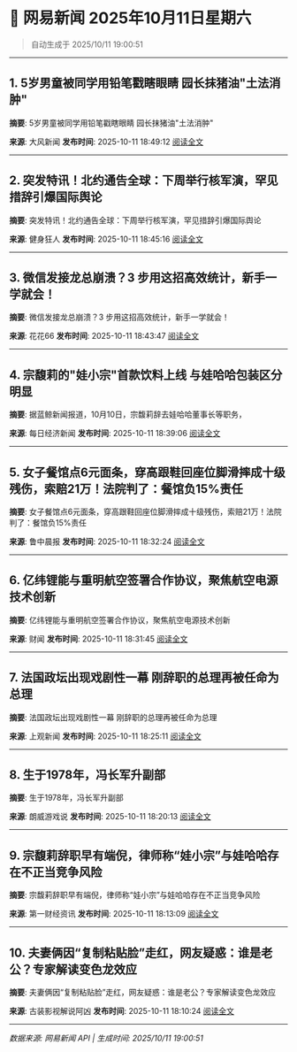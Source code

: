 # 📰 网易新闻 2025年10月11日星期六

> 自动生成于 2025/10/11 19:00:51

---

## 1. 5岁男童被同学用铅笔戳瞎眼睛 园长抹猪油"土法消肿"

**摘要**: 5岁男童被同学用铅笔戳瞎眼睛 园长抹猪油"土法消肿"

**来源**: 大风新闻
**发布时间**: 2025-10-11 18:49:12
[阅读全文](https://m.163.com/news/article/KBJU9UUC05561G0D.html)

---

## 2. 突发特讯！北约通告全球：下周举行核军演，罕见措辞引爆国际舆论

**摘要**: 突发特讯！北约通告全球：下周举行核军演，罕见措辞引爆国际舆论

**来源**: 健身狂人
**发布时间**: 2025-10-11 18:45:16
[阅读全文](https://m.163.com/news/article/KBK2CA710556124I.html)

---

## 3. 微信发接龙总崩溃？3 步用这招高效统计，新手一学就会！

**摘要**: 微信发接龙总崩溃？3 步用这招高效统计，新手一学就会！

**来源**: 花花66
**发布时间**: 2025-10-11 18:43:47
[阅读全文](https://m.163.com/news/article/KBK241HN0556FVJN.html)

---

## 4. 宗馥莉的"娃小宗"首款饮料上线 与娃哈哈包装区分明显

**摘要**: 据蓝鲸新闻报道，10月10日，宗馥莉辞去娃哈哈董事长等职务，

**来源**: 每日经济新闻
**发布时间**: 2025-10-11 18:39:06
[阅读全文](https://3g.163.com/news/article/KBK210FR0512B07B.html)

---

## 5. 女子餐馆点6元面条，穿高跟鞋回座位脚滑摔成十级残伤，索赔21万！法院判了：餐馆负15%责任

**摘要**: 女子餐馆点6元面条，穿高跟鞋回座位脚滑摔成十级残伤，索赔21万！法院判了：餐馆负15%责任

**来源**: 鲁中晨报
**发布时间**: 2025-10-11 18:32:24
[阅读全文](https://m.163.com/news/article/KBK1KO5L0530JPVV.html)

---

## 6. 亿纬锂能与重明航空签署合作协议，聚焦航空电源技术创新

**摘要**: 亿纬锂能与重明航空签署合作协议，聚焦航空电源技术创新

**来源**: 财闻
**发布时间**: 2025-10-11 18:31:45
[阅读全文](https://m.163.com/news/article/KBK1JH6E0550WHYR.html)

---

## 7. 法国政坛出现戏剧性一幕 刚辞职的总理再被任命为总理

**摘要**: 法国政坛出现戏剧性一幕 刚辞职的总理再被任命为总理

**来源**: 上观新闻
**发布时间**: 2025-10-11 18:25:11
[阅读全文](https://m.163.com/news/article/KBK17HEI055040N3.html)

---

## 8. 生于1978年，冯长军升副部

**摘要**: 生于1978年，冯长军升副部

**来源**: 朗威游戏说
**发布时间**: 2025-10-11 18:20:13
[阅读全文](https://m.163.com/news/article/KBK0UEDS05560O33.html)

---

## 9. 宗馥莉辞职早有端倪，律师称“娃小宗”与娃哈哈存在不正当竞争风险

**摘要**: 宗馥莉辞职早有端倪，律师称“娃小宗”与娃哈哈存在不正当竞争风险

**来源**: 第一财经资讯
**发布时间**: 2025-10-11 18:13:09
[阅读全文](https://m.163.com/news/article/KBK0HG4K0519DDQ2.html)

---

## 10. 夫妻俩因“复制粘贴脸”走红，网友疑惑：谁是老公？专家解读变色龙效应

**摘要**: 夫妻俩因“复制粘贴脸”走红，网友疑惑：谁是老公？专家解读变色龙效应

**来源**: 古装影视解说阿凶
**发布时间**: 2025-10-11 18:10:24
[阅读全文](https://m.163.com/news/article/KBK0CF5P05566SD3.html)

---

*数据来源: 网易新闻 API | 生成时间: 2025/10/11 19:00:51*